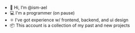 - 👋 Hi, I’m @ism-ael
- 💻 I'm a programmer (on pause)
- ⚛️ I've got experience w/ frontend, backend, and ui design
- 📦 This account is a collection of my past and new projects

<!---
ism-ael/ism-ael is a ✨ special ✨ repository because its `README.md` (this file) appears on your GitHub profile.
You can click the Preview link to take a look at your changes.
--->
